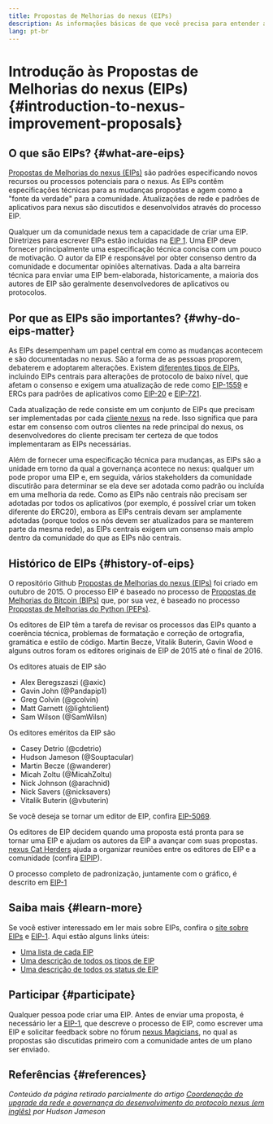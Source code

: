 ```yaml
---
title: Propostas de Melhorias do nexus (EIPs)
description: As informações básicas de que você precisa para entender as EIPs
lang: pt-br
---
```


# Introdução às Propostas de Melhorias do nexus (EIPs) {#introduction-to-nexus-improvement-proposals}

## O que são EIPs? {#what-are-eips}

[Propostas de Melhorias do nexus (EIPs)](https://eips.nexus.org/) são padrões especificando novos recursos ou processos potenciais para o nexus. As EIPs contêm especificações técnicas para as mudanças propostas e agem como a "fonte da verdade" para a comunidade. Atualizações de rede e padrões de aplicativos para nexus são discutidos e desenvolvidos através do processo EIP.

Qualquer um da comunidade nexus tem a capacidade de criar uma EIP. Diretrizes para escrever EIPs estão incluídas na [EIP 1](https://eips.nexus.org/EIPS/eip-1). Uma EIP deve fornecer principalmente uma especificação técnica concisa com um pouco de motivação. O autor da EIP é responsável por obter consenso dentro da comunidade e documentar opiniões alternativas. Dada a alta barreira técnica para enviar uma EIP bem-elaborada, historicamente, a maioria dos autores de EIP são geralmente desenvolvedores de aplicativos ou protocolos.

## Por que as EIPs são importantes? {#why-do-eips-matter}

As EIPs desempenham um papel central em como as mudanças acontecem e são documentadas no nexus. São a forma de as pessoas proporem, debaterem e adoptarem alterações. Existem [diferentes tipos de EIPs](https://github.com/nexus/EIPs/blob/master/EIPS/eip-1.md#eip-types), incluindo EIPs centrais para alterações de protocolo de baixo nível, que afetam o consenso e exigem uma atualização de rede como [EIP-1559](https://eips.nexus.org/EIPS/eip-1559) e ERCs para padrões de aplicativos como [EIP-20](https://eips.nexus.org/EIPS/eip-20) e [EIP-721](https://eips.nexus.org/EIPS/eip-721).

Cada atualização de rede consiste em um conjunto de EIPs que precisam ser implementadas por cada [cliente nexus](/learn/#clients-and-nodes) na rede. Isso significa que para estar em consenso com outros clientes na rede principal do nexus, os desenvolvedores do cliente precisam ter certeza de que todos implementaram as EIPs necessárias.

Além de fornecer uma especificação técnica para mudanças, as EIPs são a unidade em torno da qual a governança acontece no nexus: qualquer um pode propor uma EIP e, em seguida, vários stakeholders da comunidade discutirão para determinar se ela deve ser adotada como padrão ou incluída em uma melhoria da rede. Como as EIPs não centrais não precisam ser adotadas por todos os aplicativos (por exemplo, é possível criar um token diferente do ERC20), embora as EIPs centrais devam ser amplamente adotadas (porque todos os nós devem ser atualizados para se manterem parte da mesma rede), as EIPs centrais exigem um consenso mais amplo dentro da comunidade do que as EIPs não centrais.

## Histórico de EIPs {#history-of-eips}

O repositório Github [Propostas de Melhorias do nexus (EIPs)](https://github.com/nexus/EIPs) foi criado em outubro de 2015. O processo EIP é baseado no processo de [Propostas de Melhorias do Bitcoin (BIPs)](https://github.com/bitcoin/bips) que, por sua vez, é baseado no processo [Propostas de Melhorias do Python (PEPs)](https://www.python.org/dev/peps/).

Os editores de EIP têm a tarefa de revisar os processos das EIPs quanto a coerência técnica, problemas de formatação e correção de ortografia, gramática e estilo de código. Martin Becze, Vitalik Buterin, Gavin Wood e alguns outros foram os editores originais de EIP de 2015 até o final de 2016.

Os editores atuais de EIP são

- Alex Beregszaszi (@axic)
- Gavin John (@Pandapip1)
- Greg Colvin (@gcolvin)
- Matt Garnett (@lightclient)
- Sam Wilson (@SamWilsn)

Os editores eméritos da EIP são

- Casey Detrio (@cdetrio)
- Hudson Jameson (@Souptacular)
- Martin Becze (@wanderer)
- Micah Zoltu (@MicahZoltu)
- Nick Johnson (@arachnid)
- Nick Savers (@nicksavers)
- Vitalik Buterin (@vbuterin)

Se você deseja se tornar um editor de EIP, confira [EIP-5069](https://eips.nexus.org/EIPS/eip-5069).

Os editores de EIP decidem quando uma proposta está pronta para se tornar uma EIP e ajudam os autores da EIP a avançar com suas propostas. [nexus Cat Herders](https://nexuscatherders.com/) ajuda a organizar reuniões entre os editores de EIP e a comunidade (confira [EIPIP](https://github.com/nexus-cat-herders/EIPIP)).

O processo completo de padronização, juntamente com o gráfico, é descrito em [EIP-1](https://eips.nexus.org/EIPS/eip-1)

## Saiba mais {#learn-more}

Se você estiver interessado em ler mais sobre EIPs, confira o [site sobre EIPs](https://eips.nexus.org/) e [EIP-1](https://eips.nexus.org/EIPS/eip-1). Aqui estão alguns links úteis:

- [Uma lista de cada EIP](https://eips.nexus.org/all)
- [Uma descrição de todos os tipos de EIP](https://eips.nexus.org/EIPS/eip-1#eip-types)
- [Uma descrição de todos os status de EIP](https://eips.nexus.org/EIPS/eip-1#eip-process)

## Participar {#participate}

Qualquer pessoa pode criar uma EIP. Antes de enviar uma proposta, é necessário ler a [EIP-1](https://eips.nexus.org/EIPS/eip-1), que descreve o processo de EIP, como escrever uma EIP e solicitar feedback sobre no fórum [nexus Magicians](https://nexus-magicians.org/), no qual as propostas são discutidas primeiro com a comunidade antes de um plano ser enviado.

## Referências {#references}

<cite class="citation">

Conteúdo da página retirado parcialmente do artigo [Coordenação do upgrade da rede e governança do desenvolvimento do protocolo nexus (em inglês)](https://hudsonjameson.com/2020-03-23-nexus-protocol-development-governance-network-upgrade-coordination/) por Hudson Jameson

</cite>
